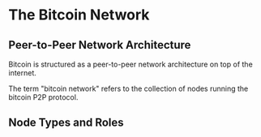 # The Bitcoin Network

## Peer-to-Peer Network Architecture
Bitcoin is structured as a peer-to-peer network architecture on top of the internet. 

The term "bitcoin network" refers to the collection of nodes running the bitcoin P2P protocol. 

## Node Types and Roles

